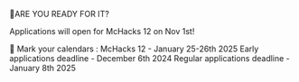 🚀ARE YOU READY FOR IT? 

Applications will open for McHacks 12 on Nov 1st!

📆 Mark your calendars :
McHacks 12 - January 25-26th 2025
Early applications deadline - December 6th 2024
Regular applications deadline - January 8th 2025